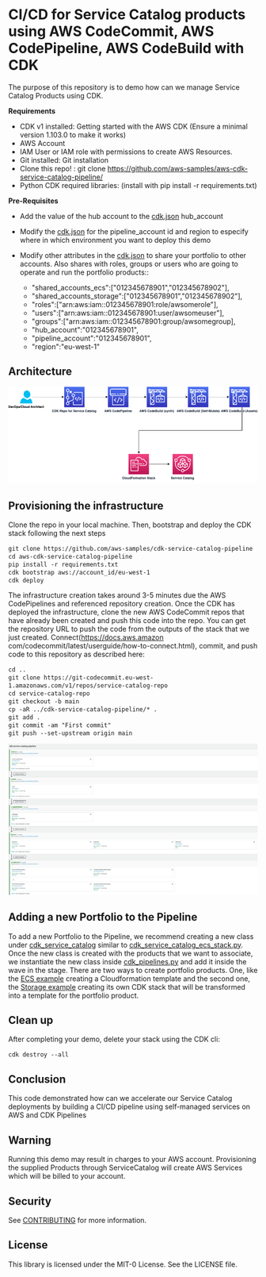 # CI/CD for Service Catalog products using AWS CodeCommit, AWS CodePipeline, AWS CodeBuild with CDK

The purpose of this repository is to demo how can we manage Service Catalog Products using CDK.

**Requirements**

- CDK v1 installed: Getting started with the AWS CDK (Ensure a minimal version 1.103.0 to make it works)
- AWS Account
- IAM User or IAM role with permissions to create AWS Resources.
- Git installed: Git installation
- Clone this repo! : git clone https://github.com/aws-samples/aws-cdk-service-catalog-pipeline/
- Python CDK required libraries: (install with pip install -r requirements.txt)

**Pre-Requisites**
- Add the value of the hub account to the [cdk.json](cdk.json) hub_account

- Modify the [cdk.json](cdk.json) for the pipeline_account id and region to especify where in which environment you want to deploy this demo
- Modify other attributes in the [cdk.json](cdk.json) to share your portfolio to other accounts. Also shares with roles, groups or users who are going to operate and run the portfolio products:: 
   - "shared_accounts_ecs":["012345678901","012345678902"],
   - "shared_accounts_storage":["012345678901","012345678902"],
   - "roles":["arn:aws:iam::012345678901:role/awsomerole"],
   - "users":["arn:aws:iam::012345678901:user/awsomeuser"],
   - "groups":["arn:aws:iam::012345678901:group/awsomegroup],
   - "hub_account":"012345678901",
   - "pipeline_account":"012345678901",
   - "region":"eu-west-1"

## Architecture
![service-catalog-architecture](images/cicd_service_catalog.png)

## Provisioning the infrastructure

Clone the repo in your local machine. Then, bootstrap and deploy the CDK stack following the next steps

```
git clone https://github.com/aws-samples/cdk-service-catalog-pipeline
cd aws-cdk-service-catalog-pipeline
pip install -r requirements.txt
cdk bootstrap aws://account_id/eu-west-1
cdk deploy
```

The infrastructure creation takes around 3-5 minutes due the AWS CodePipelines and referenced repository creation. Once the CDK has deployed the infrastructure, clone the new AWS CodeCommit repos that have already been created and push this code into the repo. You can get the repository URL to push the code from the outputs of the stack that we just created. Connect(https://docs.aws.amazon com/codecommit/latest/userguide/how-to-connect.html), commit, and push code to this repository as described here:

```
cd ..
git clone https://git-codecommit.eu-west-1.amazonaws.com/v1/repos/service-catalog-repo
cd service-catalog-repo
git checkout -b main
cp -aR ../cdk-service-catalog-pipeline/* .
git add .
git commit -am "First commit"
git push --set-upstream origin main
```


![cicd_pipeline](images/cicd_pipeline.png)

## Adding a new Portfolio to the Pipeline

To add a new Portfolio to the Pipeline, we recommend creating a new class under [cdk_service_catalog](cdk_service_catalog) similar to [cdk_service_catalog_ecs_stack.py](cdk_service_catalog/cdk_service_catalog_ecs_stack.py). Once the new class is created with the products that we want to associate, we instantiate the new class inside [cdk_pipelines.py](cdk_pipelines/cdk_pipelines.py) and add it inside the wave in the stage. 
There are two ways to create portfolio products. One, like the [ECS example](cdk_service_catalog/cdk_service_catalog_ecs_stack.py) creating a Cloudformation template and the second one, the [Storage example](cdk_service_catalog/cdk_service_catalog_storage_stack.py) creating its own CDK stack that will be transformed into a template for the portfolio product.

## Clean up

After completing your demo, delete your stack using the CDK cli:
```
cdk destroy --all
```

## Conclusion

This code demonstrated how can we accelerate our Service Catalog deployments by building a CI/CD pipeline using self-managed services on AWS and CDK Pipelines

## Warning

Running this demo may result in charges to your AWS account.
Provisioning the supplied Products through ServiceCatalog will create AWS Services which will be billed to your account.

## Security

See [CONTRIBUTING](CONTRIBUTING.md#security-issue-notifications) for more information.

## License

This library is licensed under the MIT-0 License. See the LICENSE file.


